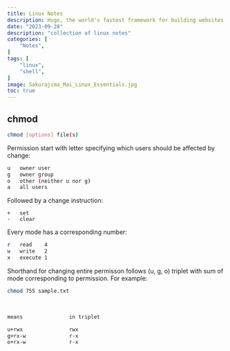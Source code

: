 ```yaml
---
title: Linux Notes
description: Hugo, the world's fastest framework for building websites
date: "2023-09-28"
description: "collection of linux notes"
categories: [
    "Notes",
]
tags: [
    "linux",
    "shell",
]
image: Sakurajima_Mai_Linux_Essentials.jpg
toc: true
---
```


## chmod

```bash
chmod [options] file(s)
```

Permission start with letter specifying which users should be affected by change:

```bash
u   owner user
g   owner group
o   other (neither u nor g)
a   all users
```

Followed by a change instruction:

```bas
+   set
-   clear
```

Every mode has a corresponding number:

```bash
r   read    4
w   write   2
x   execute 1
```

Shorthand for changing entire permisson follows (u, g, o) triplet with sum of mode corresponding to permission. For example:

```bash
chmod 755 sample.txt
```

<br>

```bash
means               in triplet

u+rwx               rwx
g+rx-w              r-x
o+rx-w              r-x
```
